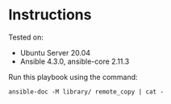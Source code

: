 # Instructions

Tested on:
- Ubuntu Server 20.04
- Ansible 4.3.0, ansible-core 2.11.3

Run this playbook using the command:

    ansible-doc -M library/ remote_copy | cat -
